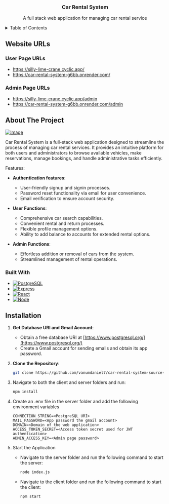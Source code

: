 <div align="center">
  <h3 align="center">Car Rental System</h3>
  <p align="center">A full stack web application for managing car rental service</p>
</div>

<details>
  <summary>Table of Contents</summary>
  <ol>
    <li>
      <a href="#website-urls">Website URLs</a>
      <ul>
        <li><a href="#user-page-urls">User Page URLs</a></li>
        <li><a href="#admin-page-urls">Admin Page URLs</a></li>
      </ul>
    </li>
    <li>
      <a href="#about-the-project">About The Project</a>
      <ul>
        <li><a href="#built-with">Built With</a></li>
      </ul>
    </li>
    <li>
      <a href="#installation">Installation</a>
    </li>
  </ol>
</details>

## Website URLs

### User Page URLs
* https://silly-lime-crane.cyclic.app/
* https://car-rental-system-g6bb.onrender.com/

### Admin Page URLs
* https://silly-lime-crane.cyclic.app/admin
* https://car-rental-system-g6bb.onrender.com/admin



## About The Project

[![image](https://github.com/vanumdaniel7/car-rental-system-source-code/assets/98738744/d2ad22c4-a95e-4690-a4dc-d2b4f990342d)](https://car-rental-system-g6bb.onrender.com/)

Car Rental System is a full-stack web application designed to streamline the process of managing car rental services. It provides an intuitive platform for both users and administrators to browse available vehicles, make reservations, manage bookings, and handle administrative tasks efficiently.

Features:
* **Authentication features**:
  - User-friendly signup and signin processes.
  - Password reset functionality via email for user convenience.
  - Email verification to ensure account security.

* **User Functions**:
  - Comprehensive car search capabilities.
  - Convenient rental and return processes.
  - Flexible profile management options.
  - Ability to add balance to accounts for extended rental options.

* **Admin Functions**:
  - Effortless addition or removal of cars from the system.
  - Streamlined management of rental operations.



### Built With

* [![PostgreSQL][PostgreSQL]][PostgreSQL-url]
* [![Express][Express.js]][Express-url]
* [![React][React.js]][React-url]
* [![Node][Node.js]][Node-url]



## Installation

1. **Get Database URI and Gmail Account**:
   - Obtain a free database URI at [https://www.postgresql.org/](https://www.postgresql.org/)
   - Create a Gmail account for sending emails and obtain its app password.

2. **Clone the Repository**:
   ```sh
   git clone https://github.com/vanumdaniel7/car-rental-system-source-code.git
   ```
3. Navigate to both the client and server folders and run:
   ```sh
   npm install
   ```
4. Create an .env file in the server folder and add the following environment variables
   ```text
   CONNECTION_STRING=<PostgreSQL URI>
   MAIL_PASSWORD=<App password the gmail account>
   DOMAIN=<Domain of the web application>
   ACCESS_TOKEN_SECRET=<Access token secret used for JWT authentication>
   ADMIN_ACCESS_KEY=<Admin page password>
   ```
5. Start the Application
   * Navigate to the server folder and run the following command to start the server:
     ```sh
     node index.js
     ```
   * Navigate to the client folder and run the following command to start the client:
     ```sh
     npm start
     ```

[PostgreSQL]: https://img.shields.io/badge/postgresql-4169e1?style=for-the-badge&logo=postgresql&logoColor=white
[PostgreSQL-url]: https://www.postgresql.org/
[Express.js]: https://img.shields.io/badge/express-eeeeee?style=for-the-badge&logo=express&logoColor=black
[Express-url]: https://expressjs.com/
[React.js]: https://img.shields.io/badge/React-20232A?style=for-the-badge&logo=react&logoColor=61DAFB
[React-url]: https://reactjs.org/
[Node.js]: https://img.shields.io/badge/node-6da55f?style=for-the-badge&logo=nodedotjs&logoColor=white
[Node-url]: https://nodejs.org/
